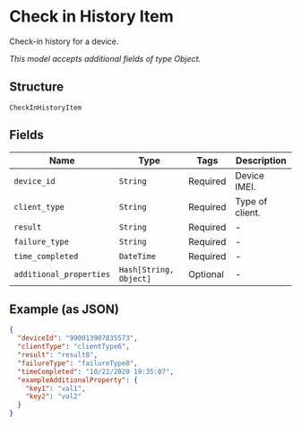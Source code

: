 
# Check in History Item

Check-in history for a device.

*This model accepts additional fields of type Object.*

## Structure

`CheckInHistoryItem`

## Fields

| Name | Type | Tags | Description |
|  --- | --- | --- | --- |
| `device_id` | `String` | Required | Device IMEI. |
| `client_type` | `String` | Required | Type of client. |
| `result` | `String` | Required | - |
| `failure_type` | `String` | Required | - |
| `time_completed` | `DateTime` | Required | - |
| `additional_properties` | `Hash[String, Object]` | Optional | - |

## Example (as JSON)

```json
{
  "deviceId": "990013907835573",
  "clientType": "clientType6",
  "result": "result8",
  "failureType": "failureType8",
  "timeCompleted": "10/22/2020 19:35:07",
  "exampleAdditionalProperty": {
    "key1": "val1",
    "key2": "val2"
  }
}
```

